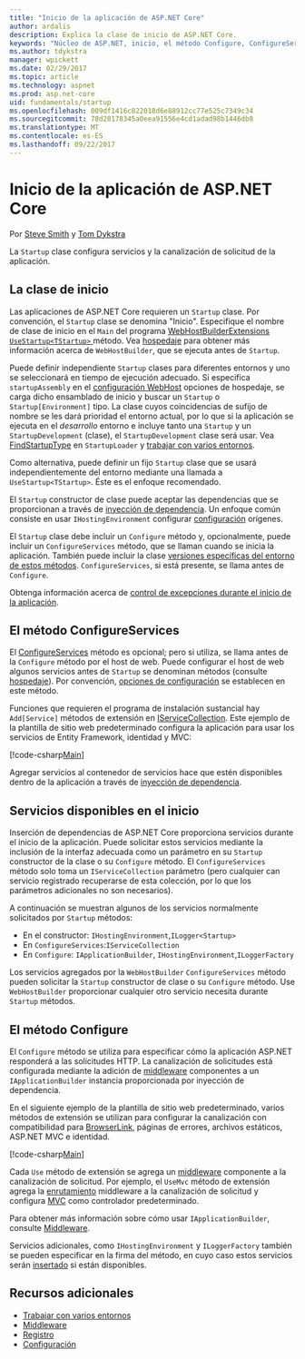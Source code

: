 ```yaml
---
title: "Inicio de la aplicación de ASP.NET Core"
author: ardalis
description: Explica la clase de inicio de ASP.NET Core.
keywords: "Núcleo de ASP.NET, inicio, el método Configure, ConfigureServices (método)"
ms.author: tdykstra
manager: wpickett
ms.date: 02/29/2017
ms.topic: article
ms.technology: aspnet
ms.prod: asp.net-core
uid: fundamentals/startup
ms.openlocfilehash: 009df1416c822018d6e88912cc77e525c7349c34
ms.sourcegitcommit: 78d28178345a0eea91556e4cd1adad98b1446db8
ms.translationtype: MT
ms.contentlocale: es-ES
ms.lasthandoff: 09/22/2017
---
```

# <a name="application-startup-in-aspnet-core"></a>Inicio de la aplicación de ASP.NET Core

Por [Steve Smith](https://ardalis.com/) y [Tom Dykstra](https://github.com/tdykstra/)

La `Startup` clase configura servicios y la canalización de solicitud de la aplicación. 

## <a name="the-startup-class"></a>La clase de inicio

Las aplicaciones de ASP.NET Core requieren un `Startup` clase. Por convención, el `Startup` clase se denomina "Inicio". Especifique el nombre de clase de inicio en el `Main` del programa [WebHostBuilderExtensions](https://docs.microsoft.com/aspnet/core/api/microsoft.aspnetcore.hosting.webhostbuilderextensions) [ `UseStartup<TStartup>` ](https://docs.microsoft.com/aspnet/core/api/microsoft.aspnetcore.hosting.webhostbuilderextensions#Microsoft_AspNetCore_Hosting_WebHostBuilderExtensions_UseStartup__1_Microsoft_AspNetCore_Hosting_IWebHostBuilder_) método. Vea [hospedaje](xref:fundamentals/hosting) para obtener más información acerca de `WebHostBuilder`, que se ejecuta antes de `Startup`.

Puede definir independiente `Startup` clases para diferentes entornos y uno se seleccionará en tiempo de ejecución adecuado. Si especifica `startupAssembly` en el [configuración WebHost](https://docs.microsoft.com/aspnet/core/fundamentals/hosting?tabs=aspnetcore2x#configuring-a-host) opciones de hospedaje, se carga dicho ensamblado de inicio y buscar un `Startup` o `Startup[Environment]` tipo. La clase cuyos coincidencias de sufijo de nombre se les dará prioridad el entorno actual, por lo que si la aplicación se ejecuta en el *desarrollo* entorno e incluye tanto una `Startup` y un `StartupDevelopment` (clase), el `StartupDevelopment` clase será usar. Vea [FindStartupType](https://github.com/aspnet/Hosting/blob/rel/1.1.0/src/Microsoft.AspNetCore.Hosting/Internal/StartupLoader.cs) en `StartupLoader` y [trabajar con varios entornos](environments.md#startup-conventions).

Como alternativa, puede definir un fijo `Startup` clase que se usará independientemente del entorno mediante una llamada a `UseStartup<TStartup>`. Éste es el enfoque recomendado.

El `Startup` constructor de clase puede aceptar las dependencias que se proporcionan a través de [inyección de dependencia](xref:fundamentals/dependency-injection). Un enfoque común consiste en usar `IHostingEnvironment` configurar [configuración](xref:fundamentals/configuration) orígenes.

El `Startup` clase debe incluir un `Configure` método y, opcionalmente, puede incluir un `ConfigureServices` método, que se llaman cuando se inicia la aplicación. También puede incluir la clase [versiones específicas del entorno de estos métodos](xref:fundamentals/environments#startup-conventions). `ConfigureServices`, si está presente, se llama antes de `Configure`.

Obtenga información acerca de [control de excepciones durante el inicio de la aplicación](xref:fundamentals/error-handling#startup-exception-handling).

## <a name="the-configureservices-method"></a>El método ConfigureServices

El [ConfigureServices](https://docs.microsoft.com/aspnet/core/api/microsoft.aspnetcore.hosting.startupbase#Microsoft_AspNetCore_Hosting_StartupBase_ConfigureServices_Microsoft_Extensions_DependencyInjection_IServiceCollection_) método es opcional; pero si utiliza, se llama antes de la `Configure` método por el host de web. Puede configurar el host de web algunos servicios antes de ``Startup`` se denominan métodos (consulte [hospedaje](xref:fundamentals/hosting)). Por convención, [opciones de configuración](xref:fundamentals/configuration) se establecen en este método.

Funciones que requieren el programa de instalación sustancial hay `Add[Service]` métodos de extensión en [IServiceCollection](https://docs.microsoft.com/aspnet/core/api/microsoft.extensions.dependencyinjection.iservicecollection). Este ejemplo de la plantilla de sitio web predeterminado configura la aplicación para usar los servicios de Entity Framework, identidad y MVC:

[!code-csharp[Main](../common/samples/WebApplication1/Startup.cs?highlight=4,7,11&start=40&end=55)]

Agregar servicios al contenedor de servicios hace que estén disponibles dentro de la aplicación a través de [inyección de dependencia](xref:fundamentals/dependency-injection).

## <a name="services-available-in-startup"></a>Servicios disponibles en el inicio

Inserción de dependencias de ASP.NET Core proporciona servicios durante el inicio de la aplicación. Puede solicitar estos servicios mediante la inclusión de la interfaz adecuada como un parámetro en su `Startup` constructor de la clase o su `Configure` método. El `ConfigureServices` método solo toma un `IServiceCollection` parámetro (pero cualquier can servicio registrado recuperarse de esta colección, por lo que los parámetros adicionales no son necesarios).

A continuación se muestran algunos de los servicios normalmente solicitados por `Startup` métodos:

* En el constructor: `IHostingEnvironment`,`ILogger<Startup>`
* En `ConfigureServices`:`IServiceCollection`
* En `Configure`: `IApplicationBuilder`, `IHostingEnvironment`,`ILoggerFactory`

Los servicios agregados por la ``WebHostBuilder`` ``ConfigureServices`` método pueden solicitar la ``Startup`` constructor de clase o su ``Configure`` método. Use `WebHostBuilder` proporcionar cualquier otro servicio necesita durante `Startup` métodos.

## <a name="the-configure-method"></a>El método Configure

El `Configure` método se utiliza para especificar cómo la aplicación ASP.NET responderá a las solicitudes HTTP. La canalización de solicitudes está configurada mediante la adición de [middleware](middleware.md) componentes a un `IApplicationBuilder` instancia proporcionada por inyección de dependencia.

En el siguiente ejemplo de la plantilla de sitio web predeterminado, varios métodos de extensión se utilizan para configurar la canalización con compatibilidad para [BrowserLink](http://vswebessentials.com/features/browserlink), páginas de errores, archivos estáticos, ASP.NET MVC e identidad.

[!code-csharp[Main](../common/samples/WebApplication1/Startup.cs?highlight=8,9,10,14,17,19,21&start=58&end=84)]

Cada `Use` método de extensión se agrega un [middleware](xref:fundamentals/middleware) componente a la canalización de solicitud. Por ejemplo, el `UseMvc` método de extensión agrega la [enrutamiento](routing.md) middleware a la canalización de solicitud y configura [MVC](xref:mvc/overview) como controlador predeterminado.

Para obtener más información sobre cómo usar `IApplicationBuilder`, consulte [Middleware](xref:fundamentals/middleware).

Servicios adicionales, como `IHostingEnvironment` y `ILoggerFactory` también se pueden especificar en la firma del método, en cuyo caso estos servicios serán [insertado](dependency-injection.md) si están disponibles. 

## <a name="additional-resources"></a>Recursos adicionales

* [Trabajar con varios entornos](xref:fundamentals/environments)
* [Middleware](xref:fundamentals/middleware)
* [Registro](xref:fundamentals/logging)
* [Configuración](xref:fundamentals/configuration)
